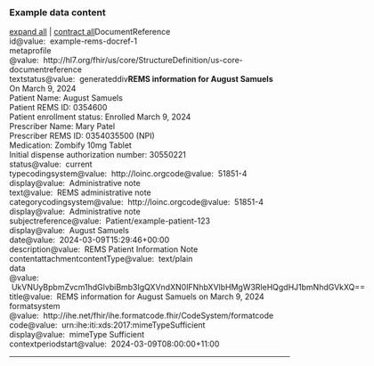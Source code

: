 <h3>Example data content</h3>

<div class="fm_ex"><span id="expandNote"><a class="expandLink" href="#" onclick="javascript:{document.querySelectorAll('.fm_ex .detail.collapse').forEach(el => {el.classList.remove('collapse'); el.classList.remove('in'); el.classList.add('in');}); document.querySelectorAll('.fm_ex .summary').forEach(el => {el.classList.remove('collapsed');});}">expand all</a> | <a class="expandLink" href="#" onclick="javascript:{document.querySelectorAll('.fm_ex .detail.in').forEach(el => {el.classList.remove('in'); el.classList.remove('in'); el.classList.add('collapse');}); document.querySelectorAll('.fm_ex .summary').forEach(el => {el.classList.add('collapsed');}); }">contract all</a></span><span class="emph0">DocumentReference</span><br /><span style="display:inline-block"><span class="emph1">id</span><span style="display:inline-block"><span class="leastEmph fhirValue">@value</span>: &nbsp;<span class="valueEmph">example-rems-docref-1</span></span></span><br><span style="display:inline-block"><span class="emph1">meta</span><span style="display:inline-block"><span class="emph2">profile</span></span></span><span style="display:inline-block"><span class="leastEmph fhirValue">@value</span>: &nbsp;<span class="valueEmph">http://hl7.org/fhir/us/core/StructureDefinition/us-core-documentreference</span></span><br><span style="display:inline-block"><span class="emph1">text</span><span style="display:inline-block"><span class="emph2">status</span></span></span><span style="display:inline-block"><span class="leastEmph fhirValue">@value</span>: &nbsp;<span class="valueEmph">generated</span></span><span class="fhirText"><span class="preText"></span><span data-toggle="collapse" style="display:inline-block;"  data-target="#_DocumentReference_text_div" class="emph2 fhirDiv summary collapsed">div</span><span id="_DocumentReference_text_div" class="detail collapse"><span class="longContentEdit"></span><span class="longHiddenContent"><b>REMS information for August Samuels</b><br />On March 9, 2024<br />Patient Name: August Samuels<br />Patient REMS ID: 0354600<br />Patient enrollment status: Enrolled March 9, 2024<br />Prescriber Name: Mary Patel<br />Prescriber REMS ID: 0354035500 (NPI)<br />Medication: Zombify 10mg Tablet<br />Initial dispense authorization number: 30550221</span></span></span><br><span style="display:inline-block"><span class="emph1">status</span><span style="display:inline-block"><span class="leastEmph fhirValue">@value</span>: &nbsp;<span class="valueEmph">current</span></span></span><br><span style="display:inline-block"><span class="emph1">type</span><span style="display:inline-block"><span class="emph2">coding</span></span></span><span style="display:inline-block"><span class="emph3">system</span><span style="display:inline-block"><span class="leastEmph fhirValue">@value</span>: &nbsp;<span class="valueEmph">http://loinc.org</span></span></span><span style="display:inline-block"><span class="emph3">code</span><span style="display:inline-block"><span class="leastEmph fhirValue">@value</span>: &nbsp;<span class="valueEmph">51851-4</span></span></span><span style="display:inline-block"><span class="emph3">display</span><span style="display:inline-block"><span class="leastEmph fhirValue">@value</span>: &nbsp;<span class="boldValueEmph">Administrative note</span></span></span><br><span style="display:inline-block"><span class="emph2">text</span><span style="display:inline-block"><span class="leastEmph fhirValue">@value</span>: &nbsp;<span class="valueEmph">REMS administrative note</span></span></span><br><span style="display:inline-block"><span class="emph1">category</span><span style="display:inline-block"><span class="emph2">coding</span></span></span><span style="display:inline-block"><span class="emph3">system</span><span style="display:inline-block"><span class="leastEmph fhirValue">@value</span>: &nbsp;<span class="valueEmph">http://loinc.org</span></span></span><span style="display:inline-block"><span class="emph3">code</span><span style="display:inline-block"><span class="leastEmph fhirValue">@value</span>: &nbsp;<span class="valueEmph">51851-4</span></span></span><span style="display:inline-block"><span class="emph3">display</span><span style="display:inline-block"><span class="leastEmph fhirValue">@value</span>: &nbsp;<span class="boldValueEmph">Administrative note</span></span></span><br><span style="display:inline-block"><span class="emph1">subject</span><span style="display:inline-block"><span class="emph2">reference</span></span></span><span style="display:inline-block"><span class="leastEmph fhirValue">@value</span>: &nbsp;<span class="valueEmph">Patient/example-patient-123</span></span><span style="display:inline-block"><span class="emph2">display</span><span style="display:inline-block"><span class="leastEmph fhirValue">@value</span>: &nbsp;<span class="boldValueEmph">August Samuels</span></span></span><br><span style="display:inline-block"><span class="emph1">date</span><span style="display:inline-block"><span class="leastEmph fhirValue">@value</span>: &nbsp;<span class="valueEmph">2024-03-09T15:29:46+00:00</span></span></span><br><span style="display:inline-block"><span class="emph1">description</span><span style="display:inline-block"><span class="leastEmph fhirValue">@value</span>: &nbsp;<span class="valueEmph">REMS Patient Information Note</span></span></span><br><span style="display:inline-block"><span class="emph1">content</span><span style="display:inline-block"><span class="emph2">attachment</span></span></span><span style="display:inline-block"><span class="emph3">contentType</span><span style="display:inline-block"><span class="leastEmph fhirValue">@value</span>: &nbsp;<span class="valueEmph">text/plain</span></span></span><span style="display:inline-block"><span class="emph3">data</span><span style="display:inline-block"><span class="leastEmph fhirValue">@value</span>: &nbsp;<span class="valueEmph">UkVNUyBpbmZvcm1hdGlvbiBmb3IgQXVndXN0IFNhbXVlbHMgW3RleHQgdHJ1bmNhdGVkXQ==</span></span></span><span style="display:inline-block"><span class="emph3">title</span><span style="display:inline-block"><span class="leastEmph fhirValue">@value</span>: &nbsp;<span class="valueEmph">REMS information for August Samuels on March 9, 2024</span></span></span><br><span style="display:inline-block"><span class="emph2">format</span><span style="display:inline-block"><span class="emph3">system</span></span></span><span style="display:inline-block"><span class="leastEmph fhirValue">@value</span>: &nbsp;<span class="valueEmph">http://ihe.net/fhir/ihe.formatcode.fhir/CodeSystem/formatcode</span></span><span style="display:inline-block"><span class="emph3">code</span><span style="display:inline-block"><span class="leastEmph fhirValue">@value</span>: &nbsp;<span class="valueEmph">urn:ihe:iti:xds:2017:mimeTypeSufficient</span></span></span><span style="display:inline-block"><span class="emph3">display</span><span style="display:inline-block"><span class="leastEmph fhirValue">@value</span>: &nbsp;<span class="boldValueEmph">mimeType Sufficient</span></span></span><br><span style="display:inline-block"><span class="emph1">context</span><span style="display:inline-block"><span class="emph2">period</span></span></span><span style="display:inline-block"><span class="emph3">start</span><span style="display:inline-block"><span class="leastEmph fhirValue">@value</span>: &nbsp;<span class="valueEmph">2024-03-09T08:00:00+11:00</span></span></span></div>

<hr>